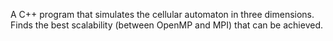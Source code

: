 A C++ program that simulates the cellular automaton in three dimensions. Finds the best scalability (between OpenMP and MPI) that can be achieved.
